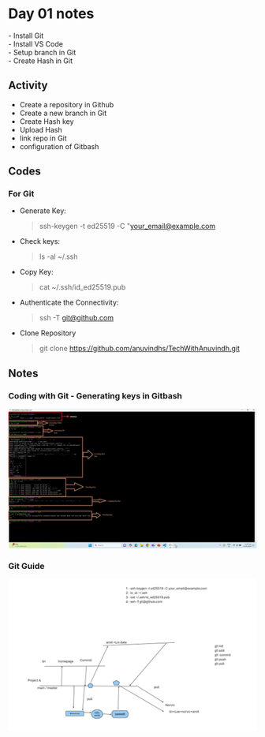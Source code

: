 # Day 01 notes

<p>- Install Git<br>- Install VS Code<br>- Setup branch in Git<br>- Create Hash in Git</p>

## Activity

- Create a repository in Github
- Create a new branch in Git
- Create Hash key
- Upload Hash 
- link repo in Git
- configuration of Gitbash

## Codes

### For Git

- Generate Key: 
    > ssh-keygen -t ed25519 -C "your_email@example.com 

- Check keys:
    > ls -al ~/.ssh

- Copy Key: 
    > cat ~/.ssh/id_ed25519.pub

- Authenticate the Connectivity:
    > ssh -T git@github.com

-   Clone Repository
    > git clone https://github.com/anuvindhs/TechWithAnuvindh.git

## Notes

### Coding with Git - Generating keys in Gitbash
![Screenshot1](./Assets/Regenerate%20Keys%20in%20Gitbash.jpg)

### Git Guide
![Screenshot3](./Assets/GitGuide.png)